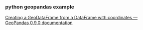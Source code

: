 ### python geopandas example


[Creating a GeoDataFrame from a DataFrame with coordinates — GeoPandas 0.9.0 documentation](https://geopandas.org/gallery/create_geopandas_from_pandas.html "Creating a GeoDataFrame from a DataFrame with coordinates — GeoPandas 0.9.0 documentation")


 

```

```
